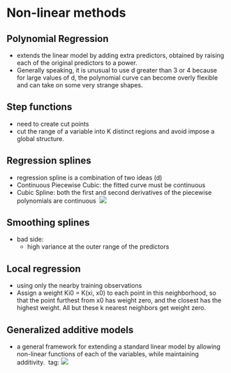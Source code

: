 # Non-linear methods

## Polynomial Regression
- extends the linear model by adding extra predictors, obtained by raising each of the original predictors to a power.
- Generally speaking, it is unusual to use d greater than 3 or 4 because for large values of d, the polynomial curve can become overly flexible and can take on some very strange shapes.
## Step functions
- need to create cut points
- cut the range of a variable into K distinct regions and avoid impose a global structure.

## Regression splines
- regression spline is a combination of two ideas (d)
- Continuous Piecewise Cubic: the fitted curve must be continuous
- Cubic Spline: both the first and second derivatives of the piecewise polynomials are continuous
<img> <img src="https://cdn.mathpix.com/snip/images/V9vr2cxat-QN4l3OOt9iI3A6BMAYYFJdtq2h07p59to.original.fullsize.png" />
## Smoothing splines

- bad side:
  - high variance at the outer range of the predictors
## Local regression
- using only the nearby training observations
- Assign a weight Ki0 = K(xi, x0) to each point in this neighborhood, so that the point furthest from x0 has weight zero, and the closest has the highest weight. All but these k nearest neighbors get weight zero.

## Generalized additive models
- a general framework for extending a standard linear model by allowing non-linear functions of each of the variables, while maintaining additivity.
<img> tag: <img src="https://cdn.mathpix.com/snip/images/fbMyipcGxXv1W_Wk4PBFKMrHpsYgnc2aZutEVC-NmqQ.original.fullsize.png" />